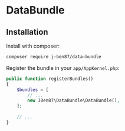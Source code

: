 DataBundle
==========

## Installation

Install with composer:

```bash
composer require j-ben87/data-bundle
```

Register the bundle in your `app/AppKernel.php`:

```php
public function registerBundles()
{
    $bundles = [
        // ...
        new JBen87\DataBundle\DataBundle(),
    ];
    
    // ...
}
```
